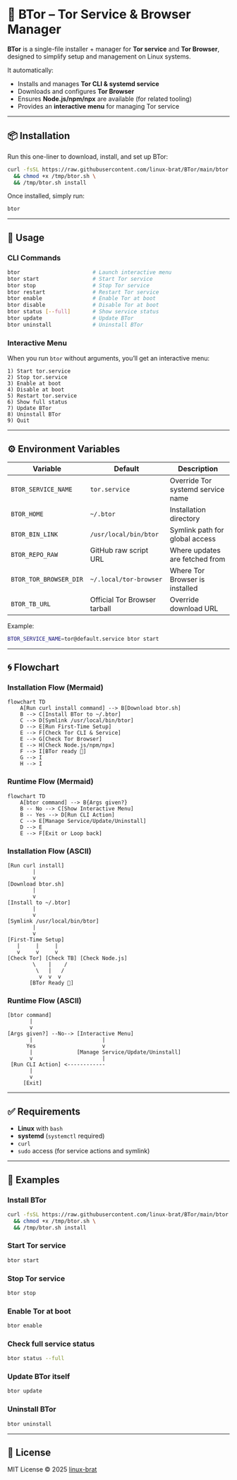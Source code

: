 # 🧅 BTor – Tor Service & Browser Manager

**BTor** is a single-file installer + manager for **Tor service** and **Tor Browser**, designed to simplify setup and management on Linux systems.

It automatically:

* Installs and manages **Tor CLI & systemd service**
* Downloads and configures **Tor Browser**
* Ensures **Node.js/npm/npx** are available (for related tooling)
* Provides an **interactive menu** for managing Tor service

---

## 📦 Installation

Run this one-liner to download, install, and set up BTor:

```bash
curl -fsSL https://raw.githubusercontent.com/linux-brat/BTor/main/btor.sh -o /tmp/btor.sh \
  && chmod +x /tmp/btor.sh \
  && /tmp/btor.sh install
```

Once installed, simply run:

```bash
btor
```

---

## 🔧 Usage

### CLI Commands

```bash
btor                       # Launch interactive menu
btor start                 # Start Tor service
btor stop                  # Stop Tor service
btor restart               # Restart Tor service
btor enable                # Enable Tor at boot
btor disable               # Disable Tor at boot
btor status [--full]       # Show service status
btor update                # Update BTor
btor uninstall             # Uninstall BTor
```

### Interactive Menu

When you run `btor` without arguments, you’ll get an interactive menu:

```
1) Start tor.service
2) Stop tor.service
3) Enable at boot
4) Disable at boot
5) Restart tor.service
6) Show full status
7) Update BTor
8) Uninstall BTor
9) Quit
```

---

## ⚙️ Environment Variables

| Variable               | Default                      | Description                       |
| ---------------------- | ---------------------------- | --------------------------------- |
| `BTOR_SERVICE_NAME`    | `tor.service`                | Override Tor systemd service name |
| `BTOR_HOME`            | `~/.btor`                    | Installation directory            |
| `BTOR_BIN_LINK`        | `/usr/local/bin/btor`        | Symlink path for global access    |
| `BTOR_REPO_RAW`        | GitHub raw script URL        | Where updates are fetched from    |
| `BTOR_TOR_BROWSER_DIR` | `~/.local/tor-browser`       | Where Tor Browser is installed    |
| `BTOR_TB_URL`          | Official Tor Browser tarball | Override download URL             |

Example:

```bash
BTOR_SERVICE_NAME=tor@default.service btor start
```

---

## 🌀 Flowchart

### Installation Flow (Mermaid)

```mermaid
flowchart TD
    A[Run curl install command] --> B[Download btor.sh]
    B --> C[Install BTor to ~/.btor]
    C --> D[Symlink /usr/local/bin/btor]
    D --> E[Run First-Time Setup]
    E --> F[Check Tor CLI & Service]
    E --> G[Check Tor Browser]
    E --> H[Check Node.js/npm/npx]
    F --> I[BTor ready 🎉]
    G --> I
    H --> I
```

### Runtime Flow (Mermaid)

```mermaid
flowchart TD
    A[btor command] --> B{Args given?}
    B -- No --> C[Show Interactive Menu]
    B -- Yes --> D[Run CLI Action]
    C --> E[Manage Service/Update/Uninstall]
    D --> E
    E --> F[Exit or Loop back]
```

### Installation Flow (ASCII)

```
[Run curl install]
        |
        v
[Download btor.sh]
        |
        v
[Install to ~/.btor]
        |
        v
[Symlink /usr/local/bin/btor]
        |
        v
[First-Time Setup]
   |     |     |
   v     v     v
[Check Tor] [Check TB] [Check Node.js]
        \    |    /
         \   |   /
          v  v  v
       [BTor Ready 🎉]
```

### Runtime Flow (ASCII)

```
[btor command]
       |
       v
[Args given?] --No--> [Interactive Menu]
       |                      |
      Yes                     v
       |              [Manage Service/Update/Uninstall]
       v                      |
 [Run CLI Action] <------------
       |
       v
     [Exit]
```

---

## ✅ Requirements

* **Linux** with `bash`
* **systemd** (`systemctl` required)
* `curl`
* `sudo` access (for service actions and symlink)

---

## 📖 Examples

### Install BTor

```bash
curl -fsSL https://raw.githubusercontent.com/linux-brat/BTor/main/btor.sh -o /tmp/btor.sh \
  && chmod +x /tmp/btor.sh \
  && /tmp/btor.sh install
```

### Start Tor service

```bash
btor start
```

### Stop Tor service

```bash
btor stop
```

### Enable Tor at boot

```bash
btor enable
```

### Check full service status

```bash
btor status --full
```

### Update BTor itself

```bash
btor update
```

### Uninstall BTor

```bash
btor uninstall
```

---

## 📜 License

MIT License © 2025 [linux-brat](LICENSE)
